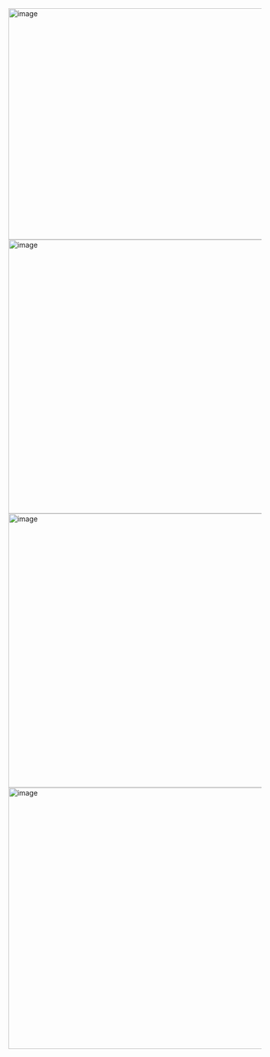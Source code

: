 <img width="928" height="460" alt="image" src="https://github.com/user-attachments/assets/d98ec669-1f8e-4884-a497-abff8ce75f0b" />
<img width="929" height="545" alt="image" src="https://github.com/user-attachments/assets/341b48e0-82b9-4785-861e-322dc937d19c" />
<img width="928" height="545" alt="image" src="https://github.com/user-attachments/assets/80e9d670-d0c2-415c-9fbd-9ef411e8ca94" />
<img width="929" height="520" alt="image" src="https://github.com/user-attachments/assets/313d520a-a3bd-4581-b022-b8aacd0fa788" />








